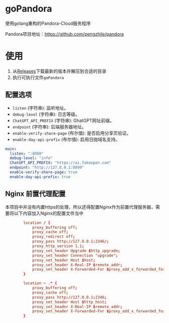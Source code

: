 # goPandora

使用golang重构的Pandora-Cloud服务程序

Pandora项目地址：https://github.com/pengzhile/pandora



# 使用

1. 从[Releases](https://github.com/HamsterAPig/goPandora/releases)下载最新的版本并解压到合适的目录
2. 执行可执行文件`goPandora`



## 配置选项

- `listen` (字符串): 监听地址。
- `debug-level` (字符串): 日志等级。
- `ChatGPT_API_PREFIX` (字符串): GhatGPT网址前缀。
- `endpoint` (字符串): 后端服务器地址。
- `enable-verify-share-page` (布尔值): 是否启用分享页验证。
- `enable-day-api-prefix` (布尔值): 启用日抛域名支持。

```yml
main:
  listen: ":8080"
  debug-level: "info"
  ChatGPT_API_PREFIX: "https://ai.fakeopen.com"
  endpoint: "http://127.0.0.1:8899"
  enable-verify-share-page: true
  enable-day-api-prefix: true

```



## Nginx 前置代理配置

本项目中并没有内置https的处理，所以还得配置Nginx作为前置代理服务器，需要将以下内容加入Nginx的配置文件当中

```conf
        location / {
            proxy_buffering off;
            proxy_cache off;
            proxy_redirect off;
            proxy_pass http://127.0.0.1:2346/;
            proxy_http_version 1.1;
            proxy_set_header Upgrade $http_upgrade;
            proxy_set_header Connection "upgrade";
            proxy_set_header Host $host;
            proxy_set_header X-Real-IP $remote_addr;
            proxy_set_header X-Forwarded-For $proxy_add_x_forwarded_for;
        }

        location ~ .* {
            proxy_buffering off;
            proxy_cache off;
            proxy_pass http://127.0.0.1:2346;
            proxy_set_header Host $http_host;
            proxy_set_header X-Real-IP $remote_addr;
            proxy_set_header X-Forwarded-For $proxy_add_x_forwarded_for;
        }
```

